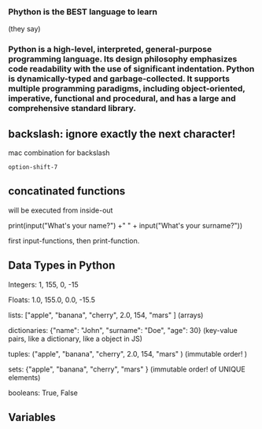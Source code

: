 ### Phython is the BEST language to learn
(they say)

### Python is a high-level, interpreted, general-purpose programming language. Its design philosophy emphasizes code readability with the use of significant indentation. Python is dynamically-typed and garbage-collected. It supports multiple programming paradigms, including object-oriented, imperative, functional and procedural, and has a large and comprehensive standard library.


## backslash: ignore exactly the next character!  

mac combination for backslash 

`option-shift-7`


## concatinated functions
will be executed from inside-out

print(input("What's your name?") +" " + input("What's your surname?"))

first input-functions, then print-function.


Data Types in Python
--------------------

Integers: 1, 155, 0, -15

Floats: 1.0, 155.0, 0.0, -15.5

lists: ["apple", "banana", "cherry", 2.0, 154, "mars" ]
(arrays)

dictionaries: {"name": "John", "surname": "Doe", "age": 30}
(key-value pairs, like a dictionary, like a object in JS)

tuples: ("apple", "banana", "cherry", 2.0, 154, "mars" )
(immutable order! )

sets: {"apple", "banana", "cherry", "mars" }
(immutable order! of UNIQUE elements)

booleans: True, False


Variables
---------


